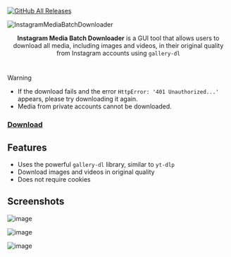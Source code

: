 [![GitHub All Releases](https://img.shields.io/github/downloads/afkarxyz/Instagram-Media-Batch-Downloader/total?style=for-the-badge)](https://github.com/afkarxyz/Instagram-Media-Batch-Downloader/releases)

![InstagramMediaBatchDownloader](https://github.com/user-attachments/assets/e651f008-5516-4fb2-bb35-cd1a10027193)

<div align="center">
<b>Instagram Media Batch Downloader</b> is a GUI tool that allows users to download all media, including images and videos, in their original quality from Instagram accounts using <code>gallery-dl</code>
</div>

#

> [!Warning]
> - If the download fails and the error `HttpError: '401 Unauthorized...'` appears, please try downloading it again.
> - Media from private accounts cannot be downloaded.

### [Download](https://github.com/afkarxyz/Instagram-Media-Batch-Downloader/releases/download/v1.2/InstagramMediaBatchDownloader.exe)

## Features

- Uses the powerful `gallery-dl` library, similar to `yt-dlp`  
- Download images and videos in original quality
- Does not require cookies

## Screenshots

![image](https://github.com/user-attachments/assets/9f573fa3-ee27-4139-8a2b-843d0d0cc7d2)

![image](https://github.com/user-attachments/assets/7d6138b7-2e22-41f8-b35c-2a1c4ebdbb59)

![image](https://github.com/user-attachments/assets/cdcb6e58-d8ef-4e10-9b37-d1fe42de8fa3)
